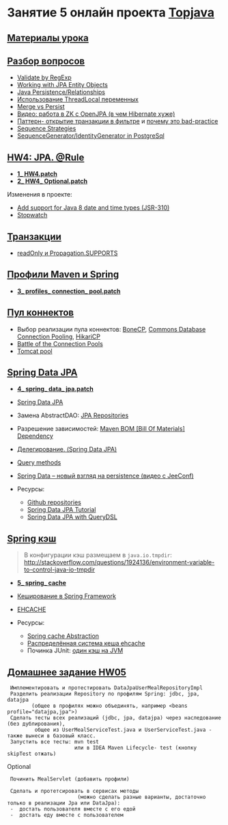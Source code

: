 # Занятие 5 онлайн проекта <a href="https://github.com/JavaWebinar/topjava04">Topjava</a>

## <a href="https://drive.google.com/open?id=0B9Ye2auQ_NsFfmctT3oyNW1qaVhDb2p0bGpyTFVlaUJ2VVpOdVgtWF9KTUFBMWFaR2xVYVE">Материалы урока</a>

## <a href="https://drive.google.com/open?id=0B9Ye2auQ_NsFVFVVUGctMUxxSkE">Разбор вопросов</a>
- <a href="http://stackoverflow.com/questions/8994864/how-would-i-specify-a-hibernate-pattern-annotation-using-a-regular-expression">Validate by RegExp</a>
- <a href="http://www.objectdb.com/java/jpa/persistence/managed#Entity_Object_Life_Cycle">Working with JPA Entity Objects</a>
- <a href="https://en.wikibooks.org/wiki/Java_Persistence/Relationships">Java Persistence/Relationships</a>
- <a href="http://articles.javatalks.ru/articles/17">Использование ThreadLocal переменных</a>
- <a href="http://stackoverflow.com/questions/1069992/jpa-entitymanager-why-use-persist-over-merge">Merge vs Persist</a>
- <a href="http://www.youtube.com/watch?v=1KphwODu1gg">Видео: работа в ZK с OpenJPA (в чем Hibernate хуже)</a>
- <a href="https://developer.jboss.org/wiki/OpenSessionInView">Паттерн- открытие транзакции в фильтре</a> и <a href="http://stackoverflow.com/questions/1103363/why-is-hibernate-open-session-in-view-considered-a-bad-practice">почему это bad-practice</a>
- <a href="https://en.wikibooks.org/wiki/Java_Persistence/Identity_and_Sequencing#Sequence_Strategies">Sequence Strategies</a>
- <a href="http://stackoverflow.com/questions/9470442/why-is-the-hibernate-default-generator-for-postgresql-sequencegenerator-not?lq=1">SequenceGenerator/IdentityGenerator in PostgreSql</a>

## <a href="https://drive.google.com/open?id=0B9Ye2auQ_NsFNFMyMGJCZWE4elk">HW4: JPA. @Rule</a>
-  **<a href="https://drive.google.com/open?id=0B9Ye2auQ_NsFb1ZlU0hxS0Z5blk">1_ HW4.patch</a>**
-  **<a href="https://drive.google.com/open?id=0B9Ye2auQ_NsFMW9GekxScVhpRFE">2_ HW4_ Optional.patch</a>**

Изменения в проекте:

-  <a href="https://hibernate.atlassian.net/browse/HHH-8844">Add support for Java 8 date and time types (JSR-310)</a>
-  <a href="http://stackoverflow.com/questions/14892125/what-is-the-best-practice-to-determine-the-execution-time-of-the-bussiness-relev#27868954">Stopwatch</a>

## <a href="https://drive.google.com/open?id=0B9Ye2auQ_NsFZENCVEhDMkZiV00">Транзакции</a>
-  <a href="https://jira.spring.io/browse/DATAJPA-601">readOnly и Propagation.SUPPORTS</a>

## <a href="https://drive.google.com/open?id=0B9Ye2auQ_NsFNW0yVWhXcGNPU2M">Профили Maven и Spring</a>
-  **<a href="https://drive.google.com/open?id=0B9Ye2auQ_NsFVi1oWVRHRnpKTE0">3_ profiles_ connection_ pool.patch</a>**

## <a href="https://drive.google.com/open?id=0B9Ye2auQ_NsFTWJOdHduOWtNcTA">Пул коннектов</a>

-  Выбор реализации пула коннектов: <a href="http://jolbox.com/">BoneCP</a>, <a href="http://commons-dbcp.apache.org">Commons Database Connection Pooling</a>, <a href="https://github.com/brettwooldridge/HikariCP">HikariCP</a>
-  <a href="http://blog.trustiv.co.uk/2014/06/battle-connection-pools">Battle of the Connection Pools</a>
-  <a href="http://blog.ippon.fr/2013/03/13/improving-the-performance-of-the-spring-petclinic-sample-application-part-3-of-5">Tomcat pool</a>

## <a href="https://drive.google.com/open?id=0B9Ye2auQ_NsFYVdyMFYxRUR6bWM">Spring Data JPA</a>
- **<a href="https://drive.google.com/open?id=0B9Ye2auQ_NsFYjlfYUZydW93ZnM">4_ spring_ data_ jpa.patch</a>**

-  <a class="anchor" id="datajpa"></a><a href="http://projects.spring.io/spring-data-jpa/">Spring Data JPA</a>
-  Замена AbstractDAO: <a href="http://docs.spring.io/spring-data/jpa/docs/current/reference/html/#jpa.repositories">JPA Repositories</a>
-  Разрешение зависимостей: <a href="http://howtodoinjava.com/2014/02/18/maven-bom-bill-of-materials-dependency/">Maven BOM [Bill Of Materials] Dependency</a>
-  <a href="http://habrahabr.ru/post/232381/">Делегирование. (Spring Data JPA)</a>
-  <a href="http://docs.spring.io/spring-data/jpa/docs/current/reference/html/#jpa.query-methods.query-creation">Query methods</a>
-  <a href="http://www.youtube.com/watch?v=c32Ly9mGVTA">Spring Data – новый взгляд на persistence (видео с JeeConf)</a>
    
-  Ресурсы:
   -  <a href="https://github.com/spring-projects?query=spring-data">Github repositories</a></li>
   -  <a href="http://www.petrikainulainen.net/spring-data-jpa-tutorial">Spring Data JPA Tutorial</a></li>
   -  <a href="https://blog.42.nl/articles/spring-data-jpa-with-querydsl-repositories-made-easy/">Spring Data JPA with QueryDSL</a></li>

## <a href="https://drive.google.com/open?id=0B9Ye2auQ_NsFajd2Y2RLQVVJWUU">Spring кэш</a>
> В конфигурации кэш размещаем в `java.io.tmpdir`:
http://stackoverflow.com/questions/1924136/environment-variable-to-control-java-io-tmpdir  

-  **<a href="https://drive.google.com/open?id=0B9Ye2auQ_NsFcF9KdXVtTHBCNUk">5_ spring_ cache</a>**

-  <a href="http://habrahabr.ru/post/113945/">Кеширование в Spring Framework</a>
-  <a href="http://www.ehcache.org/">EHCACHE</a>

-  Ресурсы:
   -  <a href="http://docs.spring.io/spring-framework/docs/current/spring-framework-reference/html/cache.html">Spring cache Abstraction</a>
   -  <a href="http://habrahabr.ru/post/25140/">Распределённая система кеша ehcache</a>
   -  Починка JUnit: <a href="http://stackoverflow.com/questions/10013288/another-unnamed-cachemanager-already-exists-in-the-same-vm-ehcache-2-5">один кэш на JVM</a>

## <a href="https://drive.google.com/open?id=0B9Ye2auQ_NsFZFdWWFdwams0eGM">Домашнее задание HW05</a>
     Имплементировать и протестировать DataJpaUserMealRepositoryImpl 
     Разделить реализации Repository по профилям Spring: jdbc, jpa, datajpa 
            (общее в профилях можно объединять, например <beans profile="datajpa,jpa">)
     Сделать тесты всех реализаций (jdbc, jpa, datajpa) через наследование (без дублирования),
             общее из UserMealServiceTest.java и UserServiceTest.java - также вынеси в базовый класс.
     Запустить все тесты: mvn test
                          или в IDEA Maven Lifecycle- test (кнопку skipTest отжать)

Optional     
     
     Починить MealServlet (добавить профили)

     Сделать и протетсировать в сервисах методы 
                           (можно сделать разные варианты, достаточно только в реализации Jpa или DataJpa): 
     -  достать пользователя вместе с его едой
     -  достать еду вместе с пользователем
